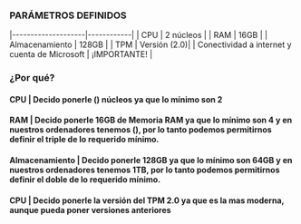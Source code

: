 ### PARÁMETROS DEFINIDOS

|--------------------|------------|
| CPU | 2 núcleos |
| RAM | 16GB |
| Almacenamiento | 128GB |
| TPM | Versión (2.0)|
| Conectividad a internet y cuenta de Microsoft | ¡IMPORTANTE! |
###

### ¿Por qué?

#### CPU | Decido ponerle () núcleos ya que lo mínimo son 2

#### RAM | Decido ponerle 16GB de Memoria RAM ya que lo mínimo son 4 y en nuestros ordenadores tenemos (), por lo tanto podemos permitirnos definir el triple de lo requerido mínimo.

#### Almacenamiento | Decido ponerle 128GB ya que lo mínimo son 64GB y en nuestros ordenadores tenemos 1TB, por lo tanto podemos permitirnos definir el doble de lo requerido mínimo.

#### CPU | Decido ponerle la versión del TPM 2.0 ya que es la mas moderna, aunque pueda poner versiones anteriores
